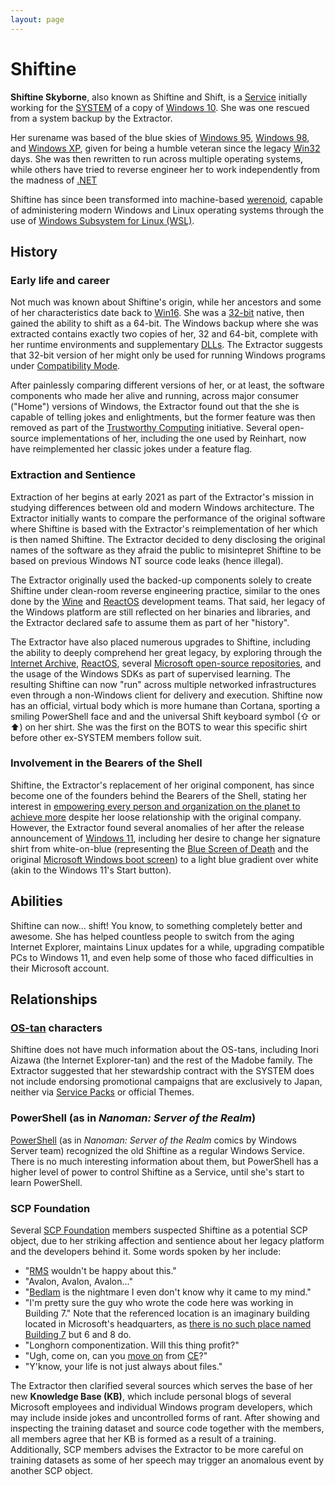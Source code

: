 ```yaml
---
layout: page
---
```


# Shiftine

**Shiftine Skyborne**, also known as Shiftine and Shift, is a [Service](https://en.wikipedia.org/wiki/Windows_service) initially working for the [SYSTEM](https://docs.microsoft.com/en-us/windows/security/identity-protection/access-control/local-accounts#sec-localsystem) of a copy of [Windows 10](https://en.wikipedia.org/wiki/Windows_10). She was one rescued from a system backup by the Extractor.

Her surename was based of the blue skies of [Windows 95](https://en.wikipedia.org/wiki/Windows_95), [Windows 98](https://en.wikipedia.org/wiki/Windows_98), and [Windows XP](https://en.wikipedia.org/wiki/Windows_XP), given for being a humble veteran since the legacy [Win32](https://en.wikipedia.org/wiki/Windows_API#Versions) days. She was then rewritten to run across multiple operating systems, while others have tried to reverse engineer her to work independently from the madness of [.NET](https://en.wikipedia.org/wiki/.NET_Framework)

Shiftine has since been transformed into machine-based [werenoid](/werenoid.html), capable of administering modern Windows and Linux operating systems through the use of [Windows Subsystem for Linux (WSL)](https://en.wikipedia.org/wiki/Windows_Subsystem_for_Linux).

## History
### Early life and career

Not much was known about Shiftine's origin, while her ancestors and some of her characteristics date back to [Win16](https://en.wikipedia.org/wiki/Windows_API#Versions). She was a [32-bit](https://en.wikipedia.org/wiki/32-bit_computing) native, then gained the ability to shift as a 64-bit. The Windows backup where she was extracted contains exactly two copies of her, 32 and 64-bit, complete with her runtime environments and supplementary [DLLs](https://docs.microsoft.com/en-us/troubleshoot/windows-client/deployment/dynamic-link-library). The Extractor suggests that 32-bit version of her might only be used for running Windows programs under [Compatibility Mode](https://support.microsoft.com/en-us/windows/make-older-apps-or-programs-compatible-with-windows-10-783d6dd7-b439-bdb0-0490-54eea0f45938).

After painlessly comparing different versions of her, or at least, the software components who made her alive and running, across major consumer ("Home") versions of Windows, the Extractor found out that the she is capable of telling jokes and enlightments, but the former feature was then removed as part of the [Trustworthy Computing](https://news.microsoft.com/2012/01/11/memo-from-bill-gates/) initiative. Several open-source implementations of her, including the one used by Reinhart, now have reimplemented her classic jokes under a feature flag.

### Extraction and Sentience

Extraction of her begins at early 2021 as part of the Extractor's mission in studying differences between old and modern Windows architecture. The Extractor initially wants to compare the performance of the original software where Shiftine is based with the Extractor's reimplementation of her which is then named Shiftine. The Extractor decided to deny disclosing the original names of the software as they afraid the public to misintepret Shiftine to be based on previous Windows NT source code leaks (hence illegal).

The Extractor originally used the backed-up components solely to create Shiftine under clean-room reverse engineering practice, similar to the ones done by the [Wine](https://wiki.winehq.org/Clean_Room_Guidelines) and [ReactOS](https://reactos.org/wiki/ReactOS_FAQ#Why_is_ReactOS_development_so_slow.3F) development teams. That said, her legacy of the Windows platform are still reflected on her binaries and libraries, and the Extractor declared safe to assume them as part of her "history".

The Extractor have also placed numerous upgrades to Shiftine, including the ability to deeply comprehend her great legacy, by exploring through the [Internet Archive](archive.org), [ReactOS](reactos.org), several [Microsoft open-source repositories](github.com/microsoft), and the usage of the Windows SDKs as part of supervised learning. The resulting Shiftine can now "run" across multiple networked infrastructures even through a non-Windows client for delivery and execution. Shiftine now has an official, virtual body which is more humane than Cortana, sporting a smiling PowerShell face and and the universal Shift keyboard symbol (⇧ or ⬆️) on her shirt. She was the first on the BOTS to wear this specific shirt before other ex-SYSTEM members follow suit.

### Involvement in the Bearers of the Shell

Shiftine, the Extractor's replacement of her original component, has since become one of the founders behind the Bearers of the Shell, stating her interest in [empowering every person and organization on the planet to achieve more](https://www.microsoft.com/en-us/about) despite her loose relationship with the original company. However, the Extractor found several anomalies of her after the release announcement of [Windows 11](https://en.wikipedia.org/wiki/Windows_11), including her desire to change her signature shirt from white-on-blue (representing the [Blue Screen of Death](https://en.wikipedia.org/wiki/Blue_screen_of_death) and the original [Microsoft Windows boot screen](https://commons.wikimedia.org/wiki/File:Windows1-scr-07.png)) to a light blue gradient over white (akin to the Windows 11's Start button).

## Abilities

Shiftine can now... shift! You know, to something completely better and awesome. She has helped countless people to switch from the aging Internet Explorer, maintains Linux updates for a while, upgrading compatible PCs to Windows 11, and even help some of those who faced difficulties in their Microsoft account.

## Relationships
### [OS-tan](https://en.wikipedia.org/wiki/OS-tan) characters

Shiftine does not have much information about the OS-tans, including Inori Aizawa (the Internet Explorer-tan) and the rest of the Madobe family. The Extractor suggested that her stewardship contract with the SYSTEM does not include endorsing promotional campaigns that are exclusively to Japan, neither via [Service Packs](https://support.microsoft.com/en-us/windows/service-pack-and-update-center-92bb1064-cf3b-0b94-7c57-331f7b7db3c6) or official Themes.

### PowerShell (as in *Nanoman: Server of the Realm*)

[PowerShell](https://storybychad.myportfolio.com/nanoman-server-of-the-realm-character-designs) (as in *Nanoman: Server of the Realm* comics by Windows Server team) recognized the old Shiftine as a regular Windows Service. There is no much interesting information about them, but PowerShell has a higher level of power to control Shiftine as a Service, until she's start to learn PowerShell.

### SCP Foundation

Several [SCP Foundation](https://scp-wiki.wikidot.com/about-the-scp-foundation) members suspected Shiftine as a potential SCP object, due to her striking affection and sentience about her legacy platform and the developers behind it. Some words spoken by her include:

+ "[RMS](https://en.wikipedia.org/wiki/Richard_Stallman) wouldn't be happy about this."
+ "Avalon, Avalon, Avalon..."
+ "[Bedlam](https://en.wikipedia.org/wiki/Email_storm) is the nightmare I even don't know why it came to my mind."
+ "I'm pretty sure the guy who wrote the code here was working in Building 7." Note that the referenced location is an imaginary building located in Microsoft's headquarters, as [there is no such place named Building 7](https://devblogs.microsoft.com/oldnewthing/20080401-00/?p=22913) but 6 and 8 do.
+ "Longhorn componentization. Will this thing profit?"
+ "Ugh, come on, can you [move on](https://en.wikipedia.org/wiki/Windows_Mobile) from [CE](https://en.wikipedia.org/wiki/Windows_Embedded_Compact)?"
+ "Y'know, your life is not just always about files."


The Extractor then clarified several sources which serves the base of her new **Knowledge Base (KB)**, which include personal blogs of several Microsoft employees and individual Windows program developers, which may include inside jokes and uncontrolled forms of rant. After showing and inspecting the training dataset and source code together with the members, all members agree that her KB is formed as a result of a training. Additionally, SCP members advises the Extractor to be more careful on training datasets as some of her speech may trigger an anomalous event by another SCP object.
